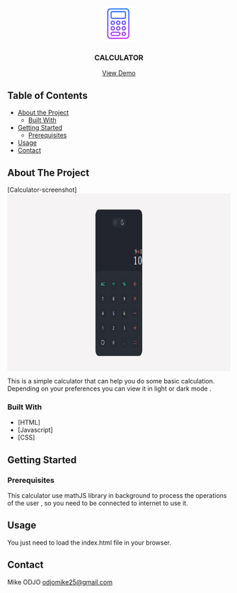 
<!-- PROJECT LOGO -->
<br />
<p align="center">
  <a href="https://github.com/othneildrew/Best-README-Template">
    <img src="./assets/images/calc.png" alt="Logo" width="80" height="80">
  </a>
  <br/>
  <h3 align="center">CALCULATOR</h3>
  <p align="center">
    <a href="https://github.com/O-Mike25/Calculator">View Demo</a>
  </p>
</p>


<!-- TABLE OF CONTENTS -->
## Table of Contents

* [About the Project](#about-the-project)
  * [Built With](#built-with)
* [Getting Started](#getting-started)
  * [Prerequisites](#prerequisites)
* [Usage](#usage)
* [Contact](#contact)



<!-- ABOUT THE PROJECT -->
## About The Project

[Calculator-screenshot]<br/>
<img align="center" src="./assets/images/demo.png" alt="Logo" width="1000" height="400">

This is a simple calculator that can help you do some basic calculation. Depending on your preferences you can view it in light or dark mode .

### Built With
* [HTML]
* [Javascript]
* [CSS]



<!-- GETTING STARTED -->
## Getting Started

### Prerequisites

This calculator use mathJS library in background to process the operations of the user , so you need to be connected to internet to use it.

<!-- USAGE EXAMPLES -->
## Usage

You just need to load the index.html file in your browser.


<!-- CONTACT -->
## Contact

Mike ODJO odjomike25@gmail.com


